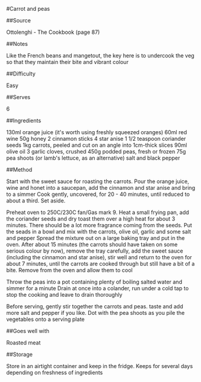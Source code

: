 #Carrot and peas


##Source 

Ottolenghi - The Cookbook (page 87)


##Notes

Like the French beans and mangetout, the key here is to undercook the veg so that they maintain their bite and vibrant colour


##Difficulty

Easy


##Serves

6


##Ingredients

130ml orange juice (it's worth using freshly squeezed oranges)
60ml red wine
50g honey
2 cinnamon sticks
4 star anise
1 1/2 teaspoon coriander seeds
1kg carrots, peeled and cut on an angle into 1cm-thick slices
90ml olive oil
3 garlic cloves, crushed
450g podded peas, fresh or frozen
75g pea shoots (or lamb's lettuce, as an alternative)
salt and black pepper


##Method

Start with the sweet sauce for roasting the carrots.
Pour the orange juice, wine and honet into a saucepan, add the cinnamon and star anise and bring to a simmer
Cook gently, uncovered, for 20 - 40 minutes, until reduced to about a third. 
Set aside.

Preheat oven to 250C/230C fan/Gas mark 9.
Heat a small frying pan, add the coriander seeds and dry toast them over a high heat for about 3 minutes. There should be a lot more fragrance coming from the seeds.
Put the seads in a bowl and mix with the carrots, olive oil, garlic and some salt and pepper
Spread the mixture out on a large baking tray and put in the oven.
After about 15 minutes (the carrots should have taken on some serious colour by now), remove the tray carefully, add the sweet sauce (including the cinnamon and star anise), stir well and return to the oven for about 7 minutes, until the carrots are cooked through but still have a bit of a bite.
Remove from the oven and allow them to cool

Throw the peas into a pot containing plenty of boiling salted water and simmer for a minute
Drain at once into a colander, run under a cold tap to stop the cooking and leave to drain thoroughly

Before serving, gently stir together the carrots and peas.
taste and add more salt and pepper if you like.
Dot with the pea shoots as you pile the vegetables onto a serving plate


##Goes well with

Roasted meat


##Storage

Store in an airtight container and keep in the fridge. Keeps for several days depending on freshness of ingredients
